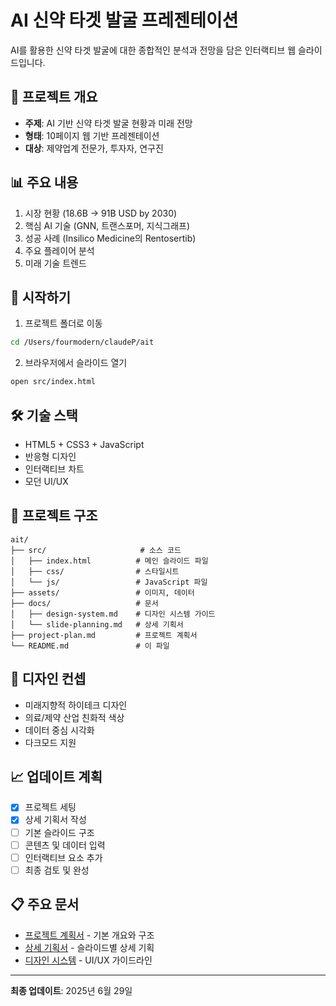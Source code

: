 # AI 신약 타겟 발굴 프레젠테이션

AI를 활용한 신약 타겟 발굴에 대한 종합적인 분석과 전망을 담은 인터랙티브 웹 슬라이드입니다.

## 🎯 프로젝트 개요
- **주제**: AI 기반 신약 타겟 발굴 현황과 미래 전망
- **형태**: 10페이지 웹 기반 프레젠테이션
- **대상**: 제약업계 전문가, 투자자, 연구진

## 📊 주요 내용
1. 시장 현황 (18.6B → 91B USD by 2030)
2. 핵심 AI 기술 (GNN, 트랜스포머, 지식그래프)
3. 성공 사례 (Insilico Medicine의 Rentosertib)
4. 주요 플레이어 분석
5. 미래 기술 트렌드

## 🚀 시작하기
1. 프로젝트 폴더로 이동
```bash
cd /Users/fourmodern/claudeP/ait
```

2. 브라우저에서 슬라이드 열기
```bash
open src/index.html
```

## 🛠 기술 스택
- HTML5 + CSS3 + JavaScript
- 반응형 디자인
- 인터랙티브 차트
- 모던 UI/UX

## 📁 프로젝트 구조
```
ait/
├── src/                     # 소스 코드
│   ├── index.html          # 메인 슬라이드 파일
│   ├── css/                # 스타일시트
│   └── js/                 # JavaScript 파일
├── assets/                 # 이미지, 데이터
├── docs/                   # 문서
│   ├── design-system.md    # 디자인 시스템 가이드
│   └── slide-planning.md   # 상세 기획서
├── project-plan.md         # 프로젝트 계획서
└── README.md               # 이 파일
```

## 🎨 디자인 컨셉
- 미래지향적 하이테크 디자인
- 의료/제약 산업 친화적 색상
- 데이터 중심 시각화
- 다크모드 지원

## 📈 업데이트 계획
- [x] 프로젝트 세팅
- [x] 상세 기획서 작성
- [ ] 기본 슬라이드 구조
- [ ] 콘텐츠 및 데이터 입력
- [ ] 인터랙티브 요소 추가
- [ ] 최종 검토 및 완성

## 📋 주요 문서
- [프로젝트 계획서](./project-plan.md) - 기본 개요와 구조
- [상세 기획서](./docs/slide-planning.md) - 슬라이드별 상세 기획
- [디자인 시스템](./docs/design-system.md) - UI/UX 가이드라인

---
**최종 업데이트**: 2025년 6월 29일

